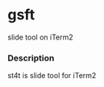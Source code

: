 gsft
=====

slide tool on iTerm2

### Description

<!-- gsft is slide tool written in golang. -->
<!-- it can slide show on iTerm2. -->
st4t is slide tool for iTerm2

